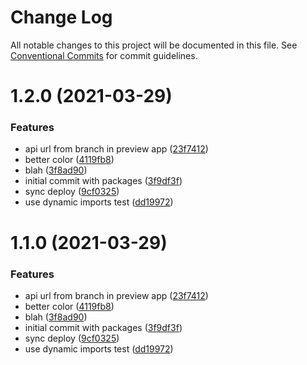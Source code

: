 # Change Log

All notable changes to this project will be documented in this file.
See [Conventional Commits](https://conventionalcommits.org) for commit guidelines.

# 1.2.0 (2021-03-29)


### Features

* api url from branch in preview app ([23f7412](https://github.com/mediaupstream/vercel-mono/commit/23f7412efcf429441a9d095b00225a8f00a225d8))
* better color ([4119fb8](https://github.com/mediaupstream/vercel-mono/commit/4119fb8a5f339f17e29fac7db07fc6b6fbac17cb))
* blah ([3f8ad90](https://github.com/mediaupstream/vercel-mono/commit/3f8ad90706fa73228ff389ffd544e4c4c290652f))
* initial commit with packages ([3f9df3f](https://github.com/mediaupstream/vercel-mono/commit/3f9df3f97656b807d51be41d1d8ecedfdd364fa5))
* sync deploy ([9cf0325](https://github.com/mediaupstream/vercel-mono/commit/9cf03254a210f685ffb11d4a0ede27f7a57dbd86))
* use dynamic imports test ([dd19972](https://github.com/mediaupstream/vercel-mono/commit/dd199726c512ebe182cc5d74c2b5a2db2e838a7e))





# 1.1.0 (2021-03-29)


### Features

* api url from branch in preview app ([23f7412](https://github.com/mediaupstream/vercel-mono/commit/23f7412efcf429441a9d095b00225a8f00a225d8))
* better color ([4119fb8](https://github.com/mediaupstream/vercel-mono/commit/4119fb8a5f339f17e29fac7db07fc6b6fbac17cb))
* blah ([3f8ad90](https://github.com/mediaupstream/vercel-mono/commit/3f8ad90706fa73228ff389ffd544e4c4c290652f))
* initial commit with packages ([3f9df3f](https://github.com/mediaupstream/vercel-mono/commit/3f9df3f97656b807d51be41d1d8ecedfdd364fa5))
* sync deploy ([9cf0325](https://github.com/mediaupstream/vercel-mono/commit/9cf03254a210f685ffb11d4a0ede27f7a57dbd86))
* use dynamic imports test ([dd19972](https://github.com/mediaupstream/vercel-mono/commit/dd199726c512ebe182cc5d74c2b5a2db2e838a7e))

